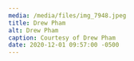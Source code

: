 ```yaml
---
media: /media/files/img_7948.jpeg
title: Drew Pham
alt: Drew Pham
caption: Courtesy of Drew Pham
date: 2020-12-01 09:57:00 -0500
---
```

